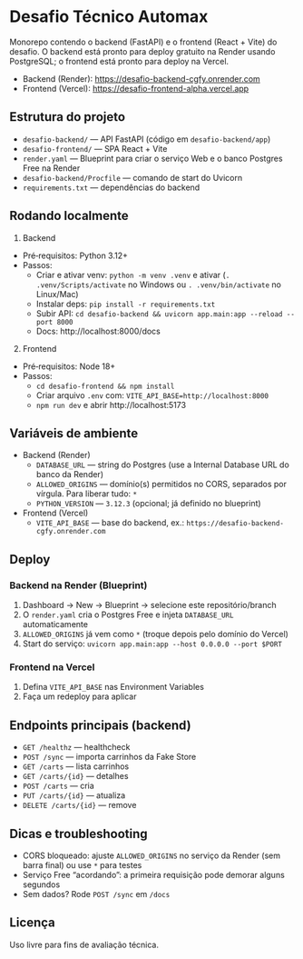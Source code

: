 # Desafio Técnico Automax

Monorepo contendo o backend (FastAPI) e o frontend (React + Vite) do desafio. O backend está pronto para deploy gratuito na Render usando PostgreSQL; o frontend está pronto para deploy na Vercel.

- Backend (Render): https://desafio-backend-cgfy.onrender.com
- Frontend (Vercel): https://desafio-frontend-alpha.vercel.app

## Estrutura do projeto
- `desafio-backend/` — API FastAPI (código em `desafio-backend/app`)
- `desafio-frontend/` — SPA React + Vite
- `render.yaml` — Blueprint para criar o serviço Web e o banco Postgres Free na Render
- `desafio-backend/Procfile` — comando de start do Uvicorn
- `requirements.txt` — dependências do backend

## Rodando localmente
1) Backend
- Pré‑requisitos: Python 3.12+
- Passos:
  - Criar e ativar venv: `python -m venv .venv` e ativar (`. .venv/Scripts/activate` no Windows ou `. .venv/bin/activate` no Linux/Mac)
  - Instalar deps: `pip install -r requirements.txt`
  - Subir API: `cd desafio-backend && uvicorn app.main:app --reload --port 8000`
  - Docs: http://localhost:8000/docs

2) Frontend
- Pré‑requisitos: Node 18+
- Passos:
  - `cd desafio-frontend && npm install`
  - Criar arquivo `.env` com: `VITE_API_BASE=http://localhost:8000`
  - `npm run dev` e abrir http://localhost:5173

## Variáveis de ambiente
- Backend (Render)
  - `DATABASE_URL` — string do Postgres (use a Internal Database URL do banco da Render)
  - `ALLOWED_ORIGINS` — domínio(s) permitidos no CORS, separados por vírgula. Para liberar tudo: `*`
  - `PYTHON_VERSION` — `3.12.3` (opcional; já definido no blueprint)
- Frontend (Vercel)
  - `VITE_API_BASE` — base do backend, ex.: `https://desafio-backend-cgfy.onrender.com`

## Deploy
### Backend na Render (Blueprint)
1. Dashboard → New → Blueprint → selecione este repositório/branch
2. O `render.yaml` cria o Postgres Free e injeta `DATABASE_URL` automaticamente
3. `ALLOWED_ORIGINS` já vem como `*` (troque depois pelo domínio do Vercel)
4. Start do serviço: `uvicorn app.main:app --host 0.0.0.0 --port $PORT`

### Frontend na Vercel
1. Defina `VITE_API_BASE` nas Environment Variables
2. Faça um redeploy para aplicar

## Endpoints principais (backend)
- `GET /healthz` — healthcheck
- `POST /sync` — importa carrinhos da Fake Store
- `GET /carts` — lista carrinhos
- `GET /carts/{id}` — detalhes
- `POST /carts` — cria
- `PUT /carts/{id}` — atualiza
- `DELETE /carts/{id}` — remove

## Dicas e troubleshooting
- CORS bloqueado: ajuste `ALLOWED_ORIGINS` no serviço da Render (sem barra final) ou use `*` para testes
- Serviço Free “acordando”: a primeira requisição pode demorar alguns segundos
- Sem dados? Rode `POST /sync` em `/docs`

## Licença
Uso livre para fins de avaliação técnica.
